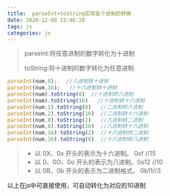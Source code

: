 ```yaml
---
title: 	parseInt+toString实现各个进制的转换
date: 2020-12-08 12:46:20
tags: js
categories: js
---
```



> parseInt:将任意进制的数字转化为十进制
>
> toString:将十进制的数字转化为任意进制

```js
parseInt(num,8);   //八进制转十进制
parseInt(num,16);   //十六进制转十进制
parseInt(num).toString(8)  //十进制转八进制
parseInt(num).toString(16)   //十进制转十六进制
parseInt(num,2).toString(8)   //二进制转八进制
parseInt(num,2).toString(16)  //二进制转十六进制
parseInt(num,8).toString(2)   //八进制转二进制
parseInt(num,8).toString(16)  //八进制转十六进制
parseInt(num,16).toString(2)  //十六进制转二进制
parseInt(num,16).toString(8)  //十六进制转八进制
```

>- 以 0X、0x 开头的表示为十六进制。 0xf //15
>- 以 0、0O、0o 开头的表示为八进制。0o12 //10
>- 以 0B、0b 开头的表示为二进制格式。 0b11//3

以上在js中可直接使用，可自动转化为对应的10进制